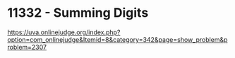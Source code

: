 # 11332 - Summing Digits

https://uva.onlinejudge.org/index.php?option=com_onlinejudge&Itemid=8&category=342&page=show_problem&problem=2307
